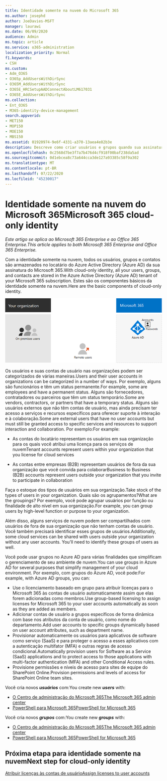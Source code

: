 ```yaml
---
title: Identidade somente na nuvem do Microsoft 365
ms.author: josephd
author: JoeDavies-MSFT
manager: laurawi
ms.date: 06/09/2020
audience: Admin
ms.topic: article
ms.service: o365-administration
localization_priority: Normal
f1.keywords:
- CSH
ms.custom:
- Adm_O365
- O365p_AddUsersWithDirSync
- O365M_AddUsersWithDirSync
- O365E_HRCSetupAADConnectAboutLM617031
- O365E_AddUsersWithDirSync
ms.collection:
- Ent_O365
- M365-identity-device-management
search.appverid:
- MET150
- MOP150
- MOE150
- MBS150
ms.assetid: 01920974-9e6f-4331-a370-13aea4e82b3e
description: Descreve como criar usuários e grupos quando sua assinatura do Microsoft 365 estiver usando a identidade somente de nuvem.
ms.openlocfilehash: 0c2568d7be3f7a7b476d4cf918f00baf238da5ad
ms.sourcegitcommit: 0d1ebcea8c73a644cca3de127a93385c58f9a302
ms.translationtype: MT
ms.contentlocale: pt-BR
ms.lasthandoff: 07/22/2020
ms.locfileid: "45230017"
---
```

# <a name="microsoft-365-cloud-only-identity"></a><span data-ttu-id="41101-103">Identidade somente na nuvem do Microsoft 365</span><span class="sxs-lookup"><span data-stu-id="41101-103">Microsoft 365 cloud-only identity</span></span>

<span data-ttu-id="41101-104">*Este artigo se aplica ao Microsoft 365 Enterprise e ao Office 365 Enterprise.*</span><span class="sxs-lookup"><span data-stu-id="41101-104">*This article applies to both Microsoft 365 Enterprise and Office 365 Enterprise.*</span></span>

<span data-ttu-id="41101-105">Com a identidade somente na nuvem, todos os usuários, grupos e contatos são armazenados no locatário do Azure Active Directory (Azure AD) da sua assinatura do Microsoft 365.</span><span class="sxs-lookup"><span data-stu-id="41101-105">With cloud-only identity, all your users, groups, and contacts are stored in the Azure Active Directory (Azure AD) tenant of your Microsoft 365 subscription.</span></span> <span data-ttu-id="41101-106">Estes são os componentes básicos da identidade somente na nuvem.</span><span class="sxs-lookup"><span data-stu-id="41101-106">Here are the basic components of cloud-only identity.</span></span>
 
![Os componentes básicos da identidade somente na nuvem](./media/about-office-365-identity/cloud-only-identity.png)

<span data-ttu-id="41101-108">Os usuários e suas contas de usuário nas organizações podem ser categorizados de várias maneiras.</span><span class="sxs-lookup"><span data-stu-id="41101-108">Users and their user accounts in organizations can be categorized in a number of ways.</span></span> <span data-ttu-id="41101-109">Por exemplo, alguns são funcionários e têm um status permanente.</span><span class="sxs-lookup"><span data-stu-id="41101-109">For example, some are employees and have a permanent status.</span></span> <span data-ttu-id="41101-110">Alguns são fornecedores, contratadores ou parceiros que têm um status temporário.</span><span class="sxs-lookup"><span data-stu-id="41101-110">Some are vendors, contractors, or partners that have a temporary status.</span></span> <span data-ttu-id="41101-111">Alguns são usuários externos que não têm contas de usuário, mas ainda precisam ter acesso a serviços e recursos específicos para oferecer suporte à interação e à colaboração.</span><span class="sxs-lookup"><span data-stu-id="41101-111">Some are external users that have no user accounts but must still be granted access to specific services and resources to support interaction and collaboration.</span></span> <span data-ttu-id="41101-112">Por exemplo:</span><span class="sxs-lookup"><span data-stu-id="41101-112">For example:</span></span>

- <span data-ttu-id="41101-113">As contas do locatário representam os usuários em sua organização para os quais você atribui uma licença para os serviços de nuvem</span><span class="sxs-lookup"><span data-stu-id="41101-113">Tenant accounts represent users within your organization that you license for cloud services</span></span>

- <span data-ttu-id="41101-114">As contas entre empresas (B2B) representam usuários de fora da sua organização que você convida para colaborar</span><span class="sxs-lookup"><span data-stu-id="41101-114">Business to Business (B2B) accounts represent users outside your organization that you invite to participate in collaboration</span></span>

<span data-ttu-id="41101-115">Faça o estoque dos tipos de usuários em sua organização.</span><span class="sxs-lookup"><span data-stu-id="41101-115">Take stock of the types of users in your organization.</span></span> <span data-ttu-id="41101-116">Quais são os agrupamentos?</span><span class="sxs-lookup"><span data-stu-id="41101-116">What are the groupings?</span></span> <span data-ttu-id="41101-117">Por exemplo, você pode agrupar usuários por função ou finalidade de alto nível em sua organização.</span><span class="sxs-lookup"><span data-stu-id="41101-117">For example, you can group users by high-level function or purpose to your organization.</span></span>

<span data-ttu-id="41101-p104">Além disso, alguns serviços de nuvem podem ser compartilhados com usuários de fora de sua organização que não tenham contas de usuário. Você também precisará identificar esses grupos de usuários.</span><span class="sxs-lookup"><span data-stu-id="41101-p104">Additionally, some cloud services can be shared with users outside your organization without any user accounts. You'll need to identify these groups of users as well.</span></span>

<span data-ttu-id="41101-120">Você pode usar grupos no Azure AD para várias finalidades que simplificam o gerenciamento de seu ambiente de nuvem.</span><span class="sxs-lookup"><span data-stu-id="41101-120">You can use groups in Azure AD for several purposes that simplify management of your cloud environment.</span></span> <span data-ttu-id="41101-121">Por exemplo, com grupos do Azure AD, você pode:</span><span class="sxs-lookup"><span data-stu-id="41101-121">For example, with Azure AD groups, you can:</span></span>

- <span data-ttu-id="41101-122">Use o licenciamento baseado em grupo para atribuir licenças para o Microsoft 365 às contas de usuário automaticamente assim que elas forem adicionadas como membros.</span><span class="sxs-lookup"><span data-stu-id="41101-122">Use group-based licensing to assign licenses for Microsoft 365 to your user accounts automatically as soon as they are added as members.</span></span>
- <span data-ttu-id="41101-123">Adicionar contas de usuário a grupos específicos de forma dinâmica com base nos atributos da conta de usuário, como nome do departamento.</span><span class="sxs-lookup"><span data-stu-id="41101-123">Add user accounts to specific groups dynamically based on user account attributes, such as department name.</span></span>
- <span data-ttu-id="41101-124">Provisionar automaticamente os usuários para aplicativos de software como serviço (SaaS) e para proteger o acesso a esses aplicativos com a autenticação multifator (MFA) e outras regras de acesso condicional.</span><span class="sxs-lookup"><span data-stu-id="41101-124">Automatically provision users for Software as a Service (SaaS) applications and to protect access to those applications with multi-factor authentication (MFA) and other Conditional Access rules.</span></span>
- <span data-ttu-id="41101-125">Provisione permissões e níveis de acesso para sites de equipe do SharePoint Online.</span><span class="sxs-lookup"><span data-stu-id="41101-125">Provision permissions and levels of access for SharePoint Online team sites.</span></span>

<span data-ttu-id="41101-126">Você cria novos ***usuários*** com:</span><span class="sxs-lookup"><span data-stu-id="41101-126">You create new ***users*** with:</span></span>

- [<span data-ttu-id="41101-127">O Centro de administração do Microsoft 365</span><span class="sxs-lookup"><span data-stu-id="41101-127">The Microsoft 365 admin center</span></span>](https://docs.microsoft.com/office365/admin/add-users/add-users)
- [<span data-ttu-id="41101-128">PowerShell para Microsoft 365</span><span class="sxs-lookup"><span data-stu-id="41101-128">PowerShell for Microsoft 365</span></span>](https://docs.microsoft.com/office365/enterprise/powershell/create-user-accounts-with-office-365-powershell)

<span data-ttu-id="41101-129">Você cria novos ***grupos*** com:</span><span class="sxs-lookup"><span data-stu-id="41101-129">You create new ***groups*** with:</span></span>

- [<span data-ttu-id="41101-130">O Centro de administração do Microsoft 365</span><span class="sxs-lookup"><span data-stu-id="41101-130">The Microsoft 365 admin center</span></span>](https://docs.microsoft.com/office365/admin/create-groups/create-groups)
- [<span data-ttu-id="41101-131">PowerShell para Microsoft 365</span><span class="sxs-lookup"><span data-stu-id="41101-131">PowerShell for Microsoft 365</span></span>](https://docs.microsoft.com/office365/enterprise/powershell/manage-office-365-groups-with-powershell)


## <a name="next-step-for-cloud-only-identity"></a><span data-ttu-id="41101-132">Próxima etapa para identidade somente na nuvem</span><span class="sxs-lookup"><span data-stu-id="41101-132">Next step for cloud-only identity</span></span>

[<span data-ttu-id="41101-133">Atribuir licenças às contas de usuário</span><span class="sxs-lookup"><span data-stu-id="41101-133">Assign licenses to user accounts</span></span>](assign-licenses-to-user-accounts.md)
